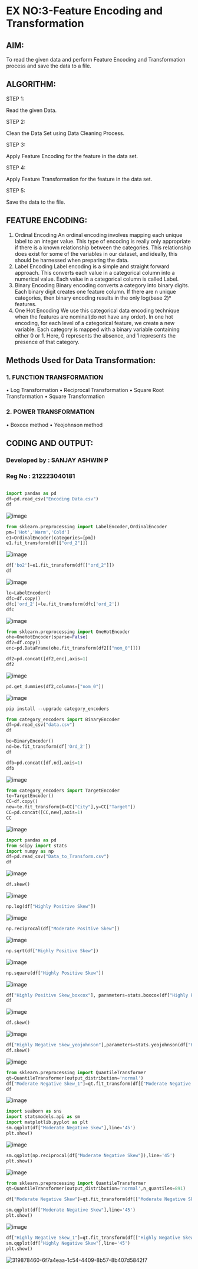 # EX NO:3-Feature Encoding and Transformation

## AIM:
To read the given data and perform Feature Encoding and Transformation process and save the data to a file.

## ALGORITHM:
STEP 1:

Read the given Data.

STEP 2:

Clean the Data Set using Data Cleaning Process.

STEP 3:

Apply Feature Encoding for the feature in the data set.

STEP 4:

Apply Feature Transformation for the feature in the data set.

STEP 5:

Save the data to the file.

## FEATURE ENCODING:
1. Ordinal Encoding
An ordinal encoding involves mapping each unique label to an integer value. This type of encoding is really only appropriate if there is a known relationship between the categories. This relationship does exist for some of the variables in our dataset, and ideally, this should be harnessed when preparing the data.
2. Label Encoding
Label encoding is a simple and straight forward approach. This converts each value in a categorical column into a numerical value. Each value in a categorical column is called Label.
3. Binary Encoding
Binary encoding converts a category into binary digits. Each binary digit creates one feature column. If there are n unique categories, then binary encoding results in the only log(base 2)ⁿ features.
4. One Hot Encoding
We use this categorical data encoding technique when the features are nominal(do not have any order). In one hot encoding, for each level of a categorical feature, we create a new variable. Each category is mapped with a binary variable containing either 0 or 1. Here, 0 represents the absence, and 1 represents the presence of that category.

## Methods Used for Data Transformation:
  ### 1. FUNCTION TRANSFORMATION
• Log Transformation
• Reciprocal Transformation
• Square Root Transformation
• Square Transformation
  ### 2. POWER TRANSFORMATION
• Boxcox method
• Yeojohnson method

## CODING AND OUTPUT:
### Developed by : SANJAY ASHWIN P
### Reg No : 212223040181

```python

import pandas as pd
df=pd.read_csv("Encoding Data.csv")
df
```
![image](https://github.com/PriyankaAnnadurai/EXNO-3-DS/assets/118351569/12381f5d-89ba-489d-8d6c-91930b7cb65a)


```py
from sklearn.preprocessing import LabelEncoder,OrdinalEncoder
pm=['Hot','Warm','Cold']
e1=OrdinalEncoder(categories=[pm])
e1.fit_transform(df[["ord_2"]])
```
![image](https://github.com/PriyankaAnnadurai/EXNO-3-DS/assets/118351569/a0826cf9-8f9d-4844-8198-5808e9539fa5)


```py
df['bo2']=e1.fit_transform(df[["ord_2"]])
df
```
![image](https://github.com/PriyankaAnnadurai/EXNO-3-DS/assets/118351569/448447cf-f983-4fdb-a37b-54e517ed5572)


```py
le=LabelEncoder()
dfc=df.copy()
dfc['ord_2']=le.fit_transform(dfc['ord_2'])
dfc
```
![image](https://github.com/PriyankaAnnadurai/EXNO-3-DS/assets/118351569/a91af21f-6723-443b-b884-d199935ca8a3)

```py
from sklearn.preprocessing import OneHotEncoder
ohe=OneHotEncoder(sparse=False)
df2=df.copy()
enc=pd.DataFrame(ohe.fit_transform(df2[["nom_0"]]))
```


```py
df2=pd.concat([df2,enc],axis=1)
df2
```

![image](https://github.com/PriyankaAnnadurai/EXNO-3-DS/assets/118351569/19d9c74d-8463-4ac3-afd4-d983418a8530)



```py
pd.get_dummies(df2,columns=["nom_0"])
```
![image](https://github.com/PriyankaAnnadurai/EXNO-3-DS/assets/118351569/17b96833-f77a-4bfe-a9ee-d9f973d2a145)


```py
pip install --upgrade category_encoders
```

```py
from category_encoders import BinaryEncoder
df=pd.read_csv("data.csv")
df
```


```py
be=BinaryEncoder()
nd=be.fit_transform(df['Ord_2'])
df
```


```py
dfb=pd.concat([df,nd],axis=1)
dfb
```
![image](https://github.com/PriyankaAnnadurai/EXNO-3-DS/assets/118351569/ae9b507b-9516-4cee-baa6-f5542515581f)



```py
from category_encoders import TargetEncoder
te=TargetEncoder()
CC=df.copy()
new=te.fit_transform(X=CC["City"],y=CC["Target"])
CC=pd.concat([CC,new],axis=1)
CC
```
![image](https://github.com/PriyankaAnnadurai/EXNO-3-DS/assets/118351569/60889044-c6c5-4df3-bf2f-66add4552f55)


```py
import pandas as pd
from scipy import stats
import numpy as np
df=pd.read_csv("Data_to_Transform.csv")
df
```
![image](https://github.com/PriyankaAnnadurai/EXNO-3-DS/assets/118351569/bd6620d9-48c8-4aee-a628-159e85a4214b)


```py
df.skew()
```
![image](https://github.com/PriyankaAnnadurai/EXNO-3-DS/assets/118351569/a9e0fee1-451c-4885-8055-6b2baf5d5d08)


```py
np.log(df["Highly Positive Skew"])
```
![image](https://github.com/PriyankaAnnadurai/EXNO-3-DS/assets/118351569/9d20113a-213b-447e-b70e-d5d5d4d73ba4)


```py
np.reciprocal(df["Moderate Positive Skew"])
```
![image](https://github.com/PriyankaAnnadurai/EXNO-3-DS/assets/118351569/586c8338-b6a6-499b-8b51-ec4bc443583f)



```py
np.sqrt(df["Highly Positive Skew"])
```
![image](https://github.com/PriyankaAnnadurai/EXNO-3-DS/assets/118351569/53aa0d66-2963-47b3-b0bc-b48c0fe4e05a)


```py
np.square(df["Highly Positive Skew"])
```
![image](https://github.com/PriyankaAnnadurai/EXNO-3-DS/assets/118351569/6bf5b6c6-f697-4ca6-8c97-6167d0a45fa8)


```py
df["Highly Positive Skew_boxcox"], parameters=stats.boxcox(df["Highly Positive Skew"])
df
```
![image](https://github.com/PriyankaAnnadurai/EXNO-3-DS/assets/118351569/b57d72a9-7e5f-4670-a02f-0ff73104d24f)


```py
df.skew()
```
![image](https://github.com/PriyankaAnnadurai/EXNO-3-DS/assets/118351569/09de5543-18fc-4968-8aa9-1082f8610b8d)


```py
df["Highly Negative Skew_yeojohnson"],parameters=stats.yeojohnson(df["Highly Negative Skew"])
df.skew()
```
![image](https://github.com/PriyankaAnnadurai/EXNO-3-DS/assets/118351569/5a2f96dc-6105-4cd7-aa27-69a1893c0cdc)

```py
from sklearn.preprocessing import QuantileTransformer
qt=QuantileTransformer(output_distribution='normal')
df["Moderate Negative Skew_1"]=qt.fit_transform(df[["Moderate Negative Skew"]])
df
```
![image](https://github.com/PriyankaAnnadurai/EXNO-3-DS/assets/118351569/092734aa-52a6-4b13-b25f-d9cf2d8eb45d)

```py
import seaborn as sns
import statsmodels.api as sm
import matplotlib.pyplot as plt
sm.qqplot(df["Moderate Negative Skew"],line='45')
plt.show()
```
![image](https://github.com/PriyankaAnnadurai/EXNO-3-DS/assets/118351569/45da37db-b7e8-4866-bbcd-ff6b9b429557)


```py
sm.qqplot(np.reciprocal(df["Moderate Negative Skew"]),line='45')
plt.show()
```

![image](https://github.com/PriyankaAnnadurai/EXNO-3-DS/assets/118351569/8d5490fa-4651-47c8-bd6f-d42bc6c8bb1c)



```py
from sklearn.preprocessing import QuantileTransformer
qt=QuantileTransformer(output_distribution='normal',n_quantiles=891)

df["Moderate Negative Skew"]=qt.fit_transform(df[["Moderate Negative Skew"]])

sm.qqplot(df["Moderate Negative Skew"],line='45')
plt.show()
```

![image](https://github.com/PriyankaAnnadurai/EXNO-3-DS/assets/118351569/9cc1839f-34f1-47e5-a757-bb4540a4cd2f)



```py
df["Highly Negative Skew_1"]=qt.fit_transform(df[["Highly Negative Skew"]])
sm.qqplot(df["Highly Negative Skew"],line='45')
plt.show()
```

![319878460-6f7a4eaa-1c54-4409-8b57-8b407d5842f7](https://github.com/PriyankaAnnadurai/EXNO-3-DS/assets/118351569/5d511ce4-1999-414c-84a6-d3989e63aa6e)


       
